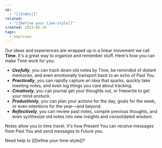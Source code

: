 ```yaml
---
up:
  - "[[Index]]"
related:
  - "[[Define your time-style]]"
created: 2023-08-19
tags:
  - map/view
---
```

Our ideas and experiences are wrapped up in a linear movement we call **Time**. It's a great way to organize and remember stuff. Here's how you can make Time work for you:

- ***Usefully***, you can track down old notes by Time, be reminded of distant memories, and even emotionally transport back to an echo of Past You.
- ***Practically***, you can rapidly capture an idea that sparks, quickly take meeting notes, and even log things you care about tracking.
- ***Creatively***, you can journal get your thoughts out, or freewrite to get your mind unstuck.
- ***Productively***, you can plan your actions for the day, goals for the week, or even intentions for the year—and beyond.
- ***Reflectively***, you can review past notes, compile previous thoughts, and even synthesize old notes into new insights and consolidated wisdom.

Notes allow you to time travel. It's how Present You can receive messages from Past You and send messages to Future you. 

Need help to [[Define your time-style]]?
